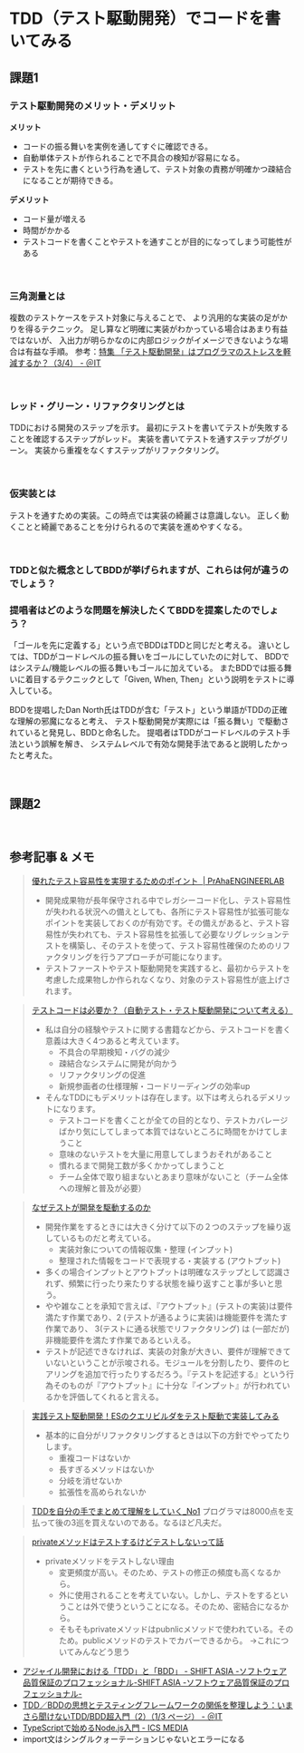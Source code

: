 # TDD（テスト駆動開発）でコードを書いてみる

## 課題1 

### テスト駆動開発のメリット・デメリット
**メリット**
- コードの振る舞いを実例を通してすぐに確認できる。
- 自動単体テストが作られることで不具合の検知が容易になる。
- テストを先に書くという行為を通して、テスト対象の責務が明確かつ疎結合になることが期待できる。

**デメリット**
- コード量が増える
- 時間がかかる
- テストコードを書くことやテストを通すことが目的になってしまう可能性がある

<br>

### 三角測量とは
複数のテストケースをテスト対象に与えることで、
より汎用的な実装の足がかりを得るテクニック。
足し算など明確に実装がわかっている場合はあまり有益ではないが、
入出力が明らかなのに内部ロジックがイメージできないような場合は有益な手順。
参考：[特集 「テスト駆動開発」はプログラマのストレスを軽減するか？（3/4） - ＠IT](https://atmarkit.itmedia.co.jp/fdotnet/special/tdd/tdd_03.html)

<br>

### レッド・グリーン・リファクタリングとは
TDDにおける開発のステップを示す。
最初にテストを書いてテストが失敗することを確認するステップがレッド。
実装を書いてテストを通すステップがグリーン。
実装から重複をなくすステップがリファクタリング。

<br>

### 仮実装とは
テストを通すための実装。この時点では実装の綺麗さは意識しない。
正しく動くことと綺麗であることを分けられるので実装を進めやすくなる。

<br>

### TDDと似た概念としてBDDが挙げられますが、これらは何が違うのでしょう？
### 提唱者はどのような問題を解決したくてBDDを提案したのでしょう？
「ゴールを先に定義する」という点でBDDはTDDと同じだと考える。
違いとしては、TDDがコードレベルの振る舞いをゴールにしていたのに対して、
BDDではシステム/機能レベルの振る舞いもゴールに加えている。
またBDDでは振る舞いに着目するテクニックとして「Given, When, Then」という説明をテストに導入している。

BDDを提唱したDan North氏はTDDが含む「テスト」という単語がTDDの正確な理解の邪魔になると考え、
テスト駆動開発が実際には「振る舞い」で駆動されていると発見し、BDDと命名した。
提唱者はTDDがコードレベルのテスト手法という誤解を解き、
システムレベルで有効な開発手法であると説明したかったと考えた。


<br>

## 課題2

<br>



## 参考記事 & メモ
> [優れたテスト容易性を実現するためのポイント  | PrAhaENGINEERLAB](https://www.praha-inc.com/lab/posts/testability)
> - 開発成果物が長年保守される中でレガシーコード化し、テスト容易性が失われる状況への備えとしても、各所にテスト容易性が拡張可能なポイントを実装しておくのが有効です。その備えがあると、テスト容易性が失われても、テスト容易性を拡張して必要なリグレッションテストを構築し、そのテストを使って、テスト容易性確保のためのリファクタリングを行うアプローチが可能になります。
> - テストファーストやテスト駆動開発を実践すると、最初からテストを考慮した成果物しか作られなくなり、対象のテスト容易性が底上げされます。

> [テストコードは必要か？（自動テスト・テスト駆動開発<TDD>について考える）](https://zenn.dev/yuulab/articles/45dc33feaada62)
> - 私は自分の経験やテストに関する書籍などから、テストコードを書く意義は大きく4つあると考えています。
>   - 不具合の早期検知・バグの減少
>   - 疎結合なシステムに開発が向かう
>   - リファクタリングの促進
>   - 新規参画者の仕様理解・コードリーディングの効率up
> - そんなTDDにもデメリットは存在します。以下は考えられるデメリットになります。
>   - テストコードを書くことが全ての目的となり、テストカバレージばかり気にしてしまって本質ではないところに時間をかけてしまうこと
>   - 意味のないテストを大量に用意してしまうおそれがあること
>   - 慣れるまで開発工数が多くかかってしまうこと
>   - チーム全体で取り組まないとあまり意味がないこと（チーム全体への理解と普及が必要）

> [なぜテストが開発を駆動するのか](https://zenn.dev/sterashima78/articles/2e5df396a549fb)
> - 開発作業をするときには大きく分けて以下の２つのステップを繰り返しているものだと考えている。
>   - 実装対象についての情報収集・整理 (インプット)
>   - 整理された情報をコードで表現する・実装する (アウトプット)
> - 多くの場合インプットとアウトプットは明確なステップとして認識されず、頻繁に行ったり来たりする状態を繰り返すこと事が多いと思う。
> - やや雑なことを承知で言えば、『アウトプット』(テストの実装)は要件満たす作業であり、2 (テストが通るように実装)は機能要件を満たす作業であり、 3(テストに通る状態でリファクタリング) は (一部だが) 非機能要件を満たす作業であるといえる。
> - テストが記述できなければ、実装の対象が大きい、要件が理解できていないということが示唆される。モジュールを分割したり、要件のヒアリングを追加で行ったりするだろう。『テストを記述する』という行為そのものが『アウトプット』に十分な『インプット』が行われているかを評価してくれると言える。

> [実践テスト駆動開発！ESのクエリビルダをテスト駆動で実装してみる](https://zenn.dev/niisan/articles/6e669b919519e0)
> - 基本的に自分がリファクタリングするときは以下の方針でやってたりします。
>   - 重複コードはないか
>   - 長すぎるメソッドはないか
>   - 分岐を消せないか
>   - 拡張性を高められないか

> [TDDを自分の手でまとめて理解をしていく_No1](https://zenn.dev/speedingrenchon/articles/78401f036e8edd)
> プログラマは8000点を支払って後の3巡を買えないのである。なるほど凡夫だ。

> [privateメソッドはテストするけどテストしないって話](https://zenn.dev/shimarisu/articles/80ae5f2502323c)
> - privateメソッドをテストしない理由
>   - 変更頻度が高い。そのため、テストの修正の頻度も高くなるから。
>   - 外に使用されることを考えていない。しかし、テストをするということは外で使うということになる。そのため、密結合になるから。
>   - そもそもprivateメソッドはpubnlicメソッドで使われている。そのため。publicメソッドのテストでカバーできるから。
→これについてみんなどう思う

- [アジャイル開発における「TDD」と「BDD」 - SHIFT ASIA -ソフトウェア品質保証のプロフェッショナル-SHIFT ASIA -ソフトウェア品質保証のプロフェッショナル-](https://shiftasia.com/ja/column/%E3%82%A2%E3%82%B8%E3%83%A3%E3%82%A4%E3%83%AB%E9%96%8B%E7%99%BA%E3%81%AB%E3%81%8A%E3%81%91%E3%82%8Btdd%E3%81%A8bdd/)
- [TDD／BDDの思想とテスティングフレームワークの関係を整理しよう：いまさら聞けないTDD/BDD超入門（2）（1/3 ページ） - ＠IT](https://atmarkit.itmedia.co.jp/ait/articles/1403/25/news033.html)
- [TypeScriptで始めるNode.js入門 - ICS MEDIA](https://ics.media/entry/4682/)
- import文はシングルクォーテーションじゃないとエラーになる
